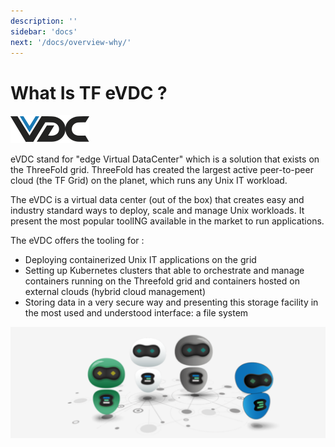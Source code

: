 ```yaml
---
description: ''
sidebar: 'docs'
next: '/docs/overview-why/'
---
```


# What Is TF eVDC ?

![](./img/vdc.png)

eVDC stand for "edge Virtual DataCenter" which is a solution that exists on the ThreeFold grid. ThreeFold has created the largest active peer-to-peer cloud (the TF Grid) on the planet, which runs any Unix IT workload. 

The eVDC is a virtual data center (out of the box) that creates easy and industry standard ways to deploy, scale and manage Unix workloads.  It present  the most popular toolING available in the market to run applications. 

The eVDC offers the tooling for : 
- Deploying containerized Unix IT applications on the grid
- Setting up Kubernetes clusters that able to orchestrate and manage containers running on the Threefold grid and containers hosted on external clouds (hybrid cloud management) 
- Storing data in a very secure way and presenting this storage facility in the most used and understood interface: a file system 

![](./img/vdc-3bot.png)
